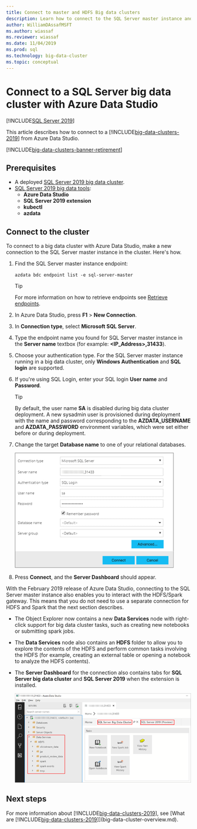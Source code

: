 ```yaml
---
title: Connect to master and HDFS Big data clusters
description: Learn how to connect to the SQL Server master instance and the HDFS/Spark gateway for a SQL Server Big Data Cluster.
author: WilliamDAssafMSFT
ms.author: wiassaf
ms.reviewer: wiassaf
ms.date: 11/04/2019
ms.prod: sql
ms.technology: big-data-cluster
ms.topic: conceptual
---
```


# Connect to a SQL Server big data cluster with Azure Data Studio

[!INCLUDE[SQL Server 2019](../includes/applies-to-version/sqlserver2019.md)]

This article describes how to connect to a [!INCLUDE[big-data-clusters-2019](../includes/ssbigdataclusters-ver15.md)] from Azure Data Studio.

[!INCLUDE[big-data-clusters-banner-retirement](../includes/bdc-banner-retirement.md)]

## Prerequisites

- A deployed [SQL Server 2019 big data cluster](deployment-guidance.md).
- [SQL Server 2019 big data tools](deploy-big-data-tools.md):
   - **Azure Data Studio**
   - **SQL Server 2019 extension**
   - **kubectl**
   - **azdata**

## <a id="master"></a> Connect to the cluster

To connect to a big data cluster with Azure Data Studio, make a new connection to the SQL Server master instance in the cluster. Here's how.

1. Find the SQL Server master instance endpoint:

   ```
   azdata bdc endpoint list -e sql-server-master
   ```

   > [!TIP]
   > For more information on how to retrieve endpoints see [Retrieve endpoints](deployment-guidance.md#endpoints).

1. In Azure Data Studio, press **F1** > **New Connection**.

1. In **Connection type**, select **Microsoft SQL Server**.

1. Type the endpoint name you found for SQL Server master instance in the **Server name** textbox (for example: **\<IP_Address\>,31433**). 

1. Choose your authentication type. For the SQL Server master instance running in a big data cluster, only **Windows Authentication** and 
**SQL login** are supported. 

1. If you're using SQL Login, enter your SQL login **User name** and **Password**.

   > [!TIP]
   > By default, the user name **SA** is disabled during big data cluster deployment. A new sysadmin user is provisioned during deployment with the name and password corresponding to the **AZDATA_USERNAME** and **AZDATA_PASSWORD** environment variables, which were set either before or during deployment.

1. Change the target **Database name** to one of your relational databases.

   ![Connect to the master instance](./media/connect-to-big-data-cluster/connect-to-cluster.png)

1. Press **Connect**, and the **Server Dashboard** should appear.

With the February 2019 release of Azure Data Studio, connecting to the SQL Server master instance also enables you to interact with the HDFS/Spark gateway. This means that you do not need to use a separate connection for HDFS and Spark that the next section describes.

- The Object Explorer now contains a new **Data Services** node with right-click support for big data cluster tasks, such as creating new notebooks or submitting spark jobs. 
- The **Data Services** node also contains an **HDFS** folder to allow you to explore the contents of the HDFS and perform common tasks involving the HDFS (for example, creating an external table or opening a notebook to analyze the HDFS contents).
- The **Server Dashboard** for the connection also contains tabs for **SQL Server big data cluster** and **SQL Server 2019** when the extension is installed.

   ![Azure Data Studio Data Services Node](./media/connect-to-big-data-cluster/connect-data-services-node.png)

## Next steps

For more information about [!INCLUDE[big-data-clusters-2019](../includes/ssbigdataclusters-ver15.md)], see [What are [!INCLUDE[big-data-clusters-2019](../includes/ssbigdataclusters-ver15.md)]](big-data-cluster-overview.md).
